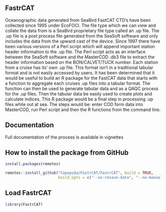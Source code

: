 <!-- README.md is generated from README.Rmd. Please edit that file -->
FastrCAT
--------

Oceanographic data generated from SeaBird FastCAT CTD’s have been collected since 1995 under EcoFOCI. The file type which we can view and collate the data from is a SeaBird proprietary file type called an .up file. The .up file is a post process file generated from the SeaSoft software and only includes the data from the upward cast of the device. Since 1997 there have been various versions of a Perl script which will append important station header information to the .up file. The Perl script acts as an interface between the SeaSoft software and the MasterCOD .db3 file to extract the header information based on the BON/CALVET/TUCK number. Each station from a cruise has its’ own .up file. This format isn’t in a traditional tabular format and is not easily accessed by users. It has been determined that it would be useful to build an R package for the FastCAT data that starts with a function to aggregate each cruises .up files into a tabular format. The function can then be used to generate tabular data and as a QAQC process for the .up files. Then the tabular data be easily used to create plots and calculate indices. This R package would be a final step in processing .up files while out at sea. The steps would be: enter COD form data into MasterCOD, run Perl script and then the R functions from the command line.

Documentation
-------------

Full documentation of the process is available in vignettes

How to install the package from GitHub
--------------------------------------

``` r
install.packages(remotes)

remotes::install_github("Copepoda/FastrCAT/FastrCAT", build = TRUE, 
                        build_opts = c("--no-resave-data", "--no-manual")
```

Load FastrCAT
-------------

``` r
library(FastrCAT)
```
